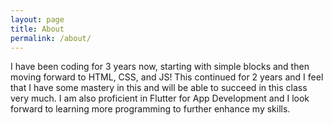 ```yaml
---
layout: page
title: About
permalink: /about/
---
```


I have been coding for 3 years now, starting with simple blocks and then moving forward to HTML, CSS, and JS! This continued for 2 years and I feel that I have some mastery in this and will be able to succeed in this class very much. I am also proficient in Flutter for App Development and I look forward to learning more programming to further enhance my skills. 


